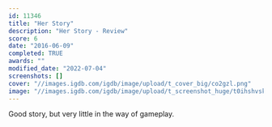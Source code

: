 ```yaml
---
id: 11346
title: "Her Story"
description: "Her Story - Review"
score: 6
date: "2016-06-09"
completed: TRUE
awards: ""
modified_date: "2022-07-04"
screenshots: []
cover: "//images.igdb.com/igdb/image/upload/t_cover_big/co2gzl.png"
image: "//images.igdb.com/igdb/image/upload/t_screenshot_huge/t0ihshvsknsofhpnxfyl.jpg"
---
```

Good story, but very little in the way of gameplay.